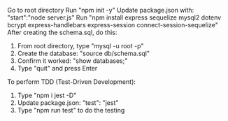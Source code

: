 Go to root directory
Run "npm init -y"
Update package.json with: "start":"node server.js"
Run "npm install express sequelize mysql2 dotenv bcrypt express-handlebars express-session connect-session-sequelize"
After creating the schema.sql, do this:
1. From root directory, type "mysql -u root -p"
2. Create the database: "source db/schema.sql"
3. Confirm it worked: "show databases;"
4. Type "quit" and press Enter


To perform TDD (Test-Driven Development):
1. Type "npm i jest -D"
2. Update package.json: "test": "jest"
3. Type "npm run test" to do the testing